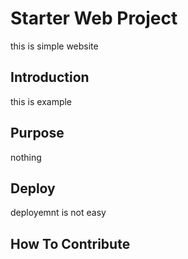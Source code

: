 # Starter Web Project
this is simple website

## Introduction
this is example

## Purpose
nothing

## Deploy
deployemnt is not easy

## How To Contribute
